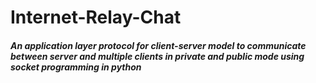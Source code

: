 # Internet-Relay-Chat
##### An application layer protocol for client-server model to communicate between server and multiple clients in private and public mode using socket programming in python
